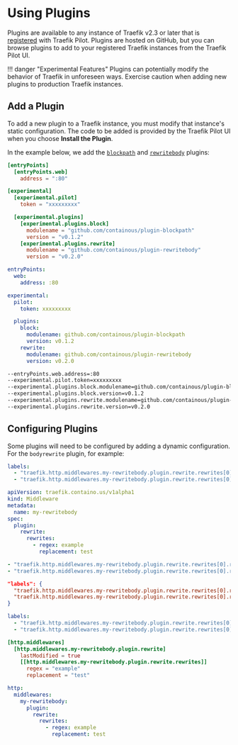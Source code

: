 # Using Plugins

Plugins are available to any instance of Traefik v2.3 or later that is [registered](overview.md#connecting-to-traefik-pilot) with Traefik Pilot.
Plugins are hosted on GitHub, but you can browse plugins to add to your registered Traefik instances from the Traefik Pilot UI.

!!! danger "Experimental Features"
    Plugins can potentially modify the behavior of Traefik in unforeseen ways.
    Exercise caution when adding new plugins to production Traefik instances.

## Add a Plugin

To add a new plugin to a Traefik instance, you must modify that instance's static configuration.
The code to be added is provided by the Traefik Pilot UI when you choose **Install the Plugin**.

In the example below, we add the [`blockpath`](http://github.com/containous/plugin-blockpath) and [`rewritebody`](https://github.com/containous/plugin-rewritebody) plugins:

```toml tab="File (TOML)"
[entryPoints]
  [entryPoints.web]
    address = ":80"

[experimental]
  [experimental.pilot]
    token = "xxxxxxxxx"

  [experimental.plugins]
    [experimental.plugins.block]
      modulename = "github.com/containous/plugin-blockpath"
      version = "v0.1.2"
    [experimental.plugins.rewrite]
      modulename = "github.com/containous/plugin-rewritebody"
      version = "v0.2.0"
```

```yaml tab="File (YAML)"
entryPoints:
  web:
    address: :80

experimental:
  pilot:
    token: xxxxxxxxx

  plugins:
    block:
      modulename: github.com/containous/plugin-blockpath
      version: v0.1.2
    rewrite:
      modulename: github.com/containous/plugin-rewritebody
      version: v0.2.0
```

```bash tab="CLI"
--entryPoints.web.address=:80
--experimental.pilot.token=xxxxxxxxx
--experimental.plugins.block.modulename=github.com/containous/plugin-blockpath
--experimental.plugins.block.version=v0.1.2
--experimental.plugins.rewrite.modulename=github.com/containous/plugin-rewritebody
--experimental.plugins.rewrite.version=v0.2.0
```

## Configuring Plugins

Some plugins will need to be configured by adding a dynamic configuration.
For the `bodyrewrite` plugin, for example:

```yaml tab="Docker"
labels:
  - "traefik.http.middlewares.my-rewritebody.plugin.rewrite.rewrites[0].regex=example"
  - "traefik.http.middlewares.my-rewritebody.plugin.rewrite.rewrites[0].replacement=test"
```

```yaml tab="Kubernetes"
apiVersion: traefik.containo.us/v1alpha1
kind: Middleware
metadata:
  name: my-rewritebody
spec:
  plugin:
    rewrite:
      rewrites:
        - regex: example
          replacement: test
```

```yaml tab="Consul Catalog"
- "traefik.http.middlewares.my-rewritebody.plugin.rewrite.rewrites[0].regex=example"
- "traefik.http.middlewares.my-rewritebody.plugin.rewrite.rewrites[0].replacement=test"
```

```json tab="Marathon"
"labels": {
  "traefik.http.middlewares.my-rewritebody.plugin.rewrite.rewrites[0].regex": "example",
  "traefik.http.middlewares.my-rewritebody.plugin.rewrite.rewrites[0].replacement": "test"
}
```

```yaml tab="Rancher"
labels:
  - "traefik.http.middlewares.my-rewritebody.plugin.rewrite.rewrites[0].regex=example"
  - "traefik.http.middlewares.my-rewritebody.plugin.rewrite.rewrites[0].replacement=test"
```

```toml tab="File (TOML)"
[http.middlewares]
  [http.middlewares.my-rewritebody.plugin.rewrite]
    lastModified = true
    [[http.middlewares.my-rewritebody.plugin.rewrite.rewrites]]
      regex = "example"
      replacement = "test"
```

```yaml tab="File (YAML)"
http:
  middlewares:
    my-rewritebody:
      plugin:
        rewrite:
          rewrites:
            - regex: example
              replacement: test
```
